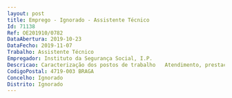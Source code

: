 ```yaml
--- 
layout: post
title: Emprego - Ignorado - Assistente Técnico
Id: 71138
Ref: OE201910/0782
DataAbertura: 2019-10-23
DataFecho: 2019-11-07
Trabalho: Assistente Técnico
Empregador: Instituto da Segurança Social, I.P.
Descricao: Caracterização dos postos de trabalho   Atendimento, prestação de informações, orientação e encaminhamento ao público, agindo como facilitador da relação do cidadão cliente com o Sistema de Segurança Social   Disponibilização, com rigor e objetividade, das informações que se revelem necessárias e adequadas às questões suscitadas   Analisar, instruir e decidir pedido de prestações de invalidez, velhice e respetivos complementos, de acordo com a legislação em vigor   Proceder à recolha e análise de carreiras contributivas dos beneficiários requerentes de pensão de invalidez e velhice, bem como ao cálculo das prestações requeridas   Realização das funções de acordo com as exigências, critérios, padrões e prazos pré estabelecidos.
CodigoPostal: 4719-003 BRAGA
Concelho: Ignorado
Distrito: Ignorado
--- 
```

